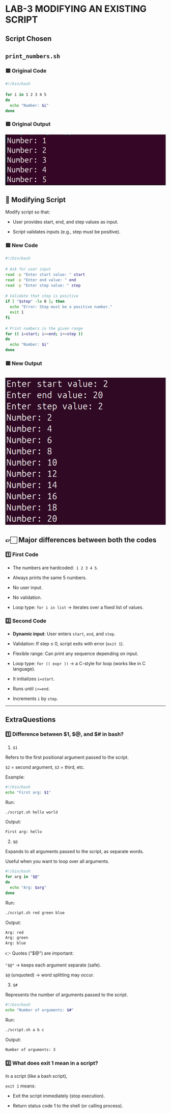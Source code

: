 # LAB-3 MODIFYING AN EXISTING SCRIPT
## Script Chosen
`print_numbers.sh`
---
### 🟨 Original Code
```bash
#!/bin/bash

for i in 1 2 3 4 5
do
  echo "Number: $i"
done
```
### 🟨 Original Output
![alttext](./image-5.png)

## 📝 Modifying Script
Modify script so that:

* User provides start, end, and step values as input.

* Script validates inputs (e.g., step must be positive).

### 🟨 New Code
```bash
#!/bin/bash

# Ask for user input
read -p "Enter start value: " start
read -p "Enter end value: " end
read -p "Enter step value: " step

# Validate that step is positive
if [ "$step" -le 0 ]; then
  echo "Error: Step must be a positive number."
  exit 1
fi

# Print numbers in the given range
for (( i=start; i<=end; i+=step ))
do
  echo "Number: $i"
done
```
### 🟨 New Output
![alttext](./asslab.png)
---

## 👉🏻 Major differences between both the codes
### 1️⃣ First Code
* The numbers are hardcoded:` 1 2 3 4 5`.

* Always prints the same 5 numbers.

* No user input.

* No validation.

* Loop type: `for i in list` → iterates over a fixed list of values.

### 2️⃣ Second Code
* **Dynamic input**: User enters `start`, `end`, and `step`.

* Validation: If step ≤ 0, script exits with error (`exit 1`).

* Flexible range: Can print any sequence depending on input.

* Loop type: `for (( expr ))` → a C-style for loop (works like in C language).

- It initializes `i=start`.

- Runs until `i<=end`.

- Increments `i` by `step`.
---

## ExtraQuestions
### 1️⃣ Difference between $1, $@, and $# in bash?

1. `$1`

Refers to the first positional argument passed to the script.

`$2` = second argument, `$3` = third, etc.

Example:
```bash
#!/bin/bash
echo "First arg: $1"
```

Run:
```bash
./script.sh hello world
```


Output:
```bash
First arg: hello
```

2. `$@`

Expands to all arguments passed to the script, as separate words.

Useful when you want to loop over all arguments.
```bash
#!/bin/bash
for arg in "$@"
do
  echo "Arg: $arg"
done
```


Run:
```bash
./script.sh red green blue
```

Output:
```bash
Arg: red
Arg: green
Arg: blue
```

👉 Quotes ("$@") are important:

`"$@"` → keeps each argument separate (safe).

`$@` (unquoted) → word splitting may occur.

3. `$#`

Represents the number of arguments passed to the script.
```bash
#!/bin/bash
echo "Number of arguments: $#"

```
Run:
```bash
./script.sh a b c
```

Output:
```bash
Number of arguments: 3
```

### 2️⃣ What does exit 1 mean in a script?
In a script (like a bash script),

`exit 1` means:

* Exit the script immediately (stop execution).

* Return status code 1 to the shell (or calling process).